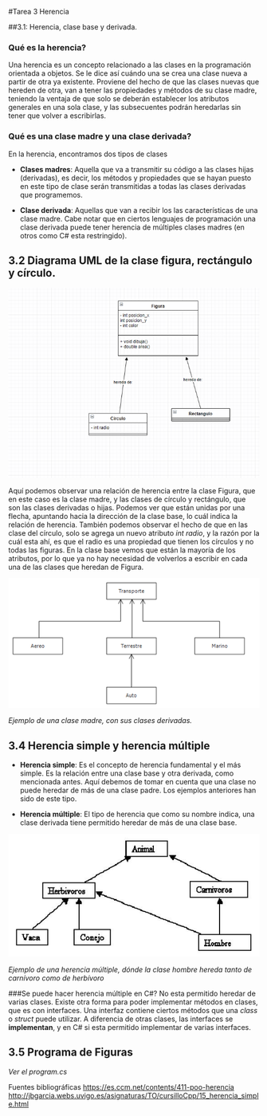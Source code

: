 #Tarea 3 Herencia

##3.1: Herencia, clase base y derivada.

### Qué es la herencia?
Una herencia es un concepto relacionado a las clases en la programación orientada a objetos. Se le dice así cuándo una se crea una clase nueva a partir de otra ya existente. Proviene del hecho de que las clases nuevas que hereden de otra, van a tener las propiedades y métodos  de su clase madre, teniendo la ventaja de que solo se deberán establecer los atributos generales en una sola clase, y las subsecuentes podrán heredarlas sin tener que volver a escribirlas.

### Qué es una clase madre y una clase derivada?
En la herencia, encontramos dos tipos de clases

*  **Clases madres**: Aquella que va a transmitir su código a las clases hijas (derivadas), es decir, los métodos y propiedades que se hayan puesto en este tipo de clase serán transmitidas a todas las clases derivadas que programemos.

* **Clase derivada**: Aquellas que van a recibir los las características de una clase madre. Cabe notar que en ciertos lenguajes de programación una clase derivada puede tener herencia de múltiples clases madres (en otros como C# esta restringido).

## 3.2 Diagrama UML de la clase figura, rectángulo y círculo.


![Ejemplo](./Images/UML.PNG)


Aquí podemos observar una relación de herencia entre la clase Figura, que en este caso es la clase madre, y las clases de círculo y rectángulo, que son las clases derivadas o hijas. Podemos ver que están unidas por una flecha, apuntando hacia la dirección de la clase base, lo cuál indica la relación de herencia. También podemos observar el hecho de que en las clase del círculo, solo se agrega un nuevo atributo *int radio*, y la razón por la cuál esta ahí, es que el radio es una propiedad que tienen los círculos y no todas las figuras.
En la clase base vemos que están la mayoría de los atributos, por lo que ya no hay necesidad de volverlos a escribir en cada una de las clases que heredan de Figura.


![Ejemplo](./Images/diagrama.png)


*Ejemplo de una clase madre, con sus clases derivadas.*

## 3.4 Herencia simple y herencia múltiple

* **Herencia simple**: Es el concepto de herencia fundamental y el más simple. Es la relación entre una clase base y otra derivada, como mencionada antes. Aquí debemos de tomar en cuenta que una clase no puede heredar de más de una clase padre. Los ejemplos anteriores han sido de este tipo.

* **Herencia múltiple**: El tipo de herencia que como su nombre indica, una clase derivada tiene permitido heredar de más de una clase base.


![Ejemplo](./Tarea3/Images/H01.JPG)


*Ejemplo de una herencia múltiple, dónde la clase hombre hereda tanto de carnívoro como de herbívoro*

###Se puede hacer herencia múltiple en C#?
No esta permitido heredar de varias clases. Existe otra forma para poder implementar métodos en clases, que es con interfaces. Una interfaz contiene ciertos métodos que una *class* o *struct* puede utilizar. A diferencia de otras clases, las interfaces se **implementan**, y en C# si esta permitido implementar de varias interfaces.

## 3.5 Programa de Figuras
*Ver el program.cs*

Fuentes bibliográficas
https://es.ccm.net/contents/411-poo-herencia
http://jbgarcia.webs.uvigo.es/asignaturas/TO/cursilloCpp/15_herencia_simple.html

